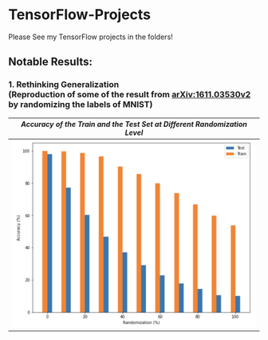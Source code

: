 # TensorFlow-Projects

Please See my TensorFlow projects in the folders!

## Notable Results:
### 1. Rethinking Generalization <br /> (Reproduction of some of the result from [arXiv:1611.03530v2](https://arxiv.org/abs/1611.03530v2?utm_campaign=Nick%20Halstead&utm_medium=email&utm_source=Revue%20newsletter) by randomizing the labels of MNIST)

| *Accuracy of the Train and the Test Set at Different Randomization Level* |
|-------------------------|
| <img src="https://github.com/randyshee/TensorFlow-Projects/blob/main/Rethinking-Generalization/Image/2000%20Epochs.png"> |
